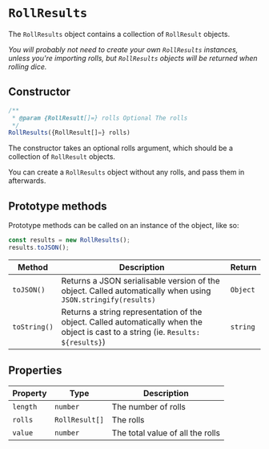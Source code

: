 # `RollResults`

The `RollResults` object contains a collection of `RollResult` objects.

_You will probably not need to create your own `RollResults` instances, unless you're importing rolls, but `RollResults` objects will be returned when rolling dice._


## Constructor

```js
/**
 * @param {RollResult[]=} rolls Optional The rolls
 */
RollResults({RollResult[]=} rolls)
```

The constructor takes an optional rolls argument, which should be a collection of `RollResult` objects.

You can create a `RollResults` object without any rolls, and pass them in afterwards.


## Prototype methods

Prototype methods can be called on an instance of the object, like so:

```js
const results = new RollResults();
results.toJSON();
```

| Method       | Description                                                  | Return   |
| ------------ | ------------------------------------------------------------ | -------- |
| `toJSON()`   | Returns a JSON serialisable version of the object. Called automatically when using `JSON.stringify(results)` | `Object` |
| `toString()` | Returns a string representation of the object. Called automatically when the object is cast to a string (ie. `Results: ${results}`) | `string` |


## Properties

| Property | Type           | Description                      |
| -------- | -------------- | -------------------------------- |
| `length` | `number`       | The number of rolls              |
| `rolls`  | `RollResult[]` | The rolls                        |
| `value`  | `number`       | The total value of all the rolls |